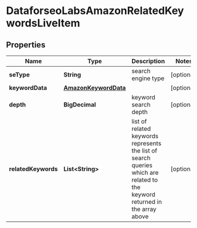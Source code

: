

# DataforseoLabsAmazonRelatedKeywordsLiveItem


## Properties

| Name | Type | Description | Notes |
|------------ | ------------- | ------------- | -------------|
|**seType** | **String** | search engine type |  [optional] |
|**keywordData** | [**AmazonKeywordData**](AmazonKeywordData.md) |  |  [optional] |
|**depth** | **BigDecimal** | keyword search depth |  [optional] |
|**relatedKeywords** | **List&lt;String&gt;** | list of related keywords represents the list of search queries which are related to the keyword returned in the array above |  [optional] |



